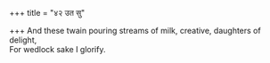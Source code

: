 +++
title = "४२ उत सु"

+++
And these twain pouring streams of milk, creative, daughters of delight,  
     For wedlock sake I glorify.